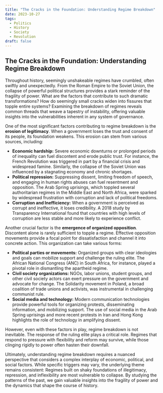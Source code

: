 ```yaml
---
title: "The Cracks in the Foundation: Understanding Regime Breakdown"
date: 2023-10-27
tags: 
  - Politics
  - History
  - Society
  - Revolution
draft: false
---
```


## The Cracks in the Foundation: Understanding Regime Breakdown

Throughout history, seemingly unshakeable regimes have crumbled, often swiftly and unexpectedly.  From the Roman Empire to the Soviet Union, the collapse of powerful political structures provides a stark reminder of the fragility of power.  What are the factors that contribute to such dramatic transformations?  How do seemingly small cracks widen into fissures that topple entire systems?  Examining the breakdown of regimes reveals common threads that weave a tapestry of instability, offering valuable insights into the vulnerabilities inherent in any system of governance. 

One of the most significant factors contributing to regime breakdown is the **erosion of legitimacy**.  When a government loses the trust and consent of its people, its foundation weakens. This erosion can stem from various sources, including:

* **Economic hardship:**  Severe economic downturns or prolonged periods of inequality can fuel discontent and erode public trust. For instance, the French Revolution was triggered in part by a financial crisis and widespread famine. Similarly, the collapse of the Soviet Union was influenced by a stagnating economy and chronic shortages. 
* **Political repression:**  Suppressing dissent, limiting freedom of speech, and engaging in human rights abuses can fuel resentment and opposition. The Arab Spring uprisings, which toppled several authoritarian regimes in the Middle East and North Africa, were sparked by widespread frustration with corruption and lack of political freedoms.
* **Corruption and Inefficiency:** When a government is perceived as corrupt and ineffective, it loses credibility.  A 2018 study by Transparency International found that countries with high levels of corruption are less stable and more likely to experience conflict. 

Another crucial factor is the **emergence of organized opposition**. Discontent alone is rarely sufficient to topple a regime.  Effective opposition movements provide a focal point for dissatisfaction and channel it into concrete action. This organization can take various forms:

* **Political parties or movements:** Organized groups with clear ideologies and goals can mobilize support and challenge the ruling elite. The African National Congress (ANC) in South Africa, for instance, played a pivotal role in dismantling the apartheid regime. 
* **Civil society organizations:** NGOs, labor unions, student groups, and other civil society actors can exert pressure on the government and advocate for change.  The Solidarity movement in Poland, a broad coalition of trade unions and activists, was instrumental in challenging communist rule.  
* **Social media and technology:**  Modern communication technologies provide powerful tools for organizing protests, disseminating information, and mobilizing support. The use of social media in the Arab Spring uprisings and more recent protests in Iran and Hong Kong highlights the role of technology in amplifying dissent.

However, even with these factors in play, regime breakdown is not inevitable.  The response of the ruling elite plays a critical role.  Regimes that respond to pressure with flexibility and reform may survive, while those clinging rigidly to power often hasten their downfall. 

Ultimately, understanding regime breakdown requires a nuanced perspective that considers a complex interplay of economic, political, and social factors. While specific triggers may vary, the underlying theme remains consistent: Regimes built on shaky foundations of illegitimacy, repression, and inflexibility are most vulnerable to collapse. By studying the patterns of the past, we gain valuable insights into the fragility of power and the dynamics that shape the course of history. 
